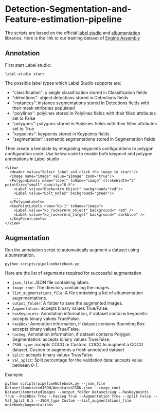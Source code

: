 # Detection-Segmentation-and-Feature-estimation-pipeline

The scripts are based on the official [label studio](https://labelstud.io/) and [albumentation](https://albumentations.ai/) libraries.
Here is the link to our training dataset of [Engine Assembly](https://zenodo.org/record/7669593#.ZA2TJNJBxH6)
## Annotation

First start Label studio:
``` 
label-studio start 
``` 
The possible label types which Label Studio supports are:
- "classification": a single classification stored in Classification fields
- "detections": object detections stored in Detections fields
- "instances": instance segmentations stored in Detections fields with their mask attributes populated
- "polylines": polylines stored in Polylines fields with their filled attributes set to False
- "polygons": polygons stored in Polylines fields with their filled attributes set to True
- "keypoints": keypoints stored in Keypoints fields
- "segmentation": semantic segmentations stored in Segmentation fields

Then create a template by integrating keypoints configurations to polygon configuration code.
Use below code to enable both keypoint and polygon annotations in Label studio
``` 
<View>
  <Header value="Select label and click the image to start"/>
  <Image name="image" value="$image" zoom="true"/>
  <PolygonLabels name="label" toName="image" strokeWidth="3" pointSize="small" opacity="0.9">
    <Label value="RockerArm_Object" background="red"/>
    <Label value="Bolt_Holes" background="green"/>
    ...
  </PolygonLabels>
  <KeyPointLabels name="kp-1" toName="image">
    <Label value="kp_rockerArm_object" background=" red" />
    <Label value="kp_rockerArm_target" background=" darkblue" />
  </KeyPointLabels>
</View>
``` 

## Augmentation

Run the annotation script to automatically augment a dataset using albumentation.
``` 
python scripts/pipelineNotebook.py
```

Here are the list of arguments required for successful augmentation.
- `json_file`: JSON file containing labels.
- `image_root`: The directory containing the images.
- `list_augmentations_file`: A file containing a list of albumentation augmmentations.
- `output_folder`: A folder to save the augmented images.
- `Augmentation`: accepts binary values True/False.
- `hasKeypoints`: Annotation information, if dataset contains keypoints: accepts binary values True/False.
- `hasBBox`: Annotation information, if dataset contains Bounding Box: accepts binary values True/False.
- `hasSeg`: Annotation information, if dataset contains Polygon Segmentation: accepts binary values True/False.
- `JSON_type`: accepts COCO or Custom. COCO to augment a COCO dataset, Custom to augments a fresh annotated dataset
- `Split`: accepts binary values True/False.
- `Val_Split`: Split percentage for the validation data: accepts value between 0-1.

Example:
```
python scripts/pipelineNotebook.py --json_file Dataset/AnnotatedJSON/AnnotatedJSON.json --image_root Dataset/AnnotatedImages --output_folder Dataset/aug --hasKeypoints True --hasBBox True --hasSeg True --Augmentation True --split False --Val_Split 0.5 --JSON_type Custom --list_augmentations_file notebook/Augmentations
```
